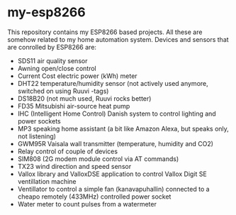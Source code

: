 # my-esp8266
This repository contains my ESP8266 based projects. All these are somehow related to my home automation system. Devices and sensors that are conrolled by ESP8266 are:
- SDS11 air quality sensor
- Awning open/close control
- Current Cost electric power (kWh) meter
- DHT22 temperature/humidity sensor (not actively used anymore, switched on using Ruuvi -tags)
- DS18B20 (not much used, Ruuvi rocks better)
- FD35 Mitsubishi air-source heat pump
- IHC (Intelligent Home Control) Danish system to control lighting and power sockets
- MP3 speaking home assistant (a bit like Amazon Alexa, but speaks only, not listening)
- GWM95R Vaisala wall transmitter (temperature, humidity and CO2)
- Relay control of couple of devices
- SIM808 (2G modem module control via AT commands)
- TX23 wind direction and speed sensor
- Vallox library and ValloxDSE application to control Vallox Digit SE ventillation machine
- Ventillator to control a simple fan (kanavapuhallin) connected to a cheapo remotely (433MHz) controlled power socket
- Water meter to count pulses from a watermeter
